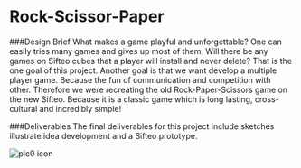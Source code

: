 # Rock-Scissor-Paper

###Design Brief
What makes a game playful and unforgettable? One can easily tries many games and gives up most of them. Will there be any games on Sifteo cubes that a player will install and never delete? That is the one goal of this project. Another goal is that we want develop a multiple player game. Because the fun of communication and competition with other. Therefore we were recreating the old Rock-Paper-Scissors game on the new Sifteo. Because it is a classic game which is long lasting, cross-cultural and incredibly simple!

###Deliverables
The final deliverables for this project include sketches illustrate idea development and a Sifteo prototype.

![pic0 icon](http://farm9.staticflickr.com/8471/8434823686_bc0c43ae42.jpg)
